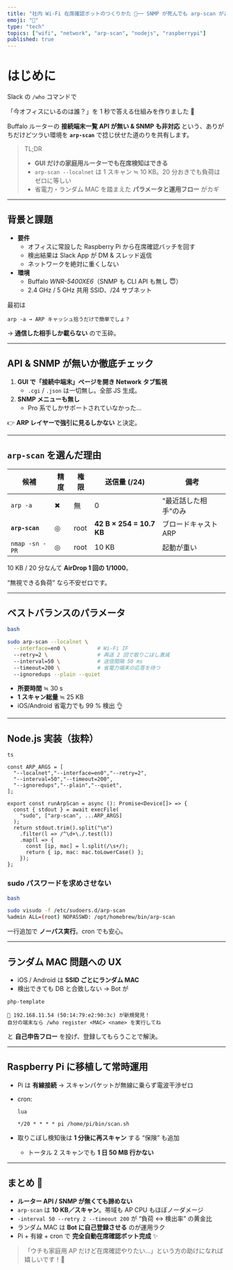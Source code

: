```yaml
---
title: "社内 Wi-Fi 在席確認ボットのつくりかた 🎯── SNMP が死んでも arp-scan があるさ"
emoji: "📡"
type: "tech"
topics: ["wifi", "network", "arp-scan", "nodejs", "raspberrypi"]
published: true
---
```


# はじめに

Slack の `/who` コマンドで

「今オフィスにいるのは誰？」を 1 秒で答える仕組みを作りました 👏

Buffalo ルーターの **接続端末一覧 API が無い & SNMP も非対応** という、ありがちだけどツラい環境を **`arp-scan`** で捻じ伏せた道のりを共有します。

> TL;DR
>
> - **GUI だけの家庭用ルーターでも在席検知はできる**
> - `arp-scan --localnet` は 1 スキャン ≒ 10 KB。20 分おきでも負荷はゼロに等しい
> - 省電力・ランダム MAC を踏まえた **パラメータと運用フロー** がカギ

---

## 背景と課題

- **要件**
  - オフィスに常設した Raspberry Pi から在席確認バッチを回す
  - 検出結果は Slack App が DM & スレッド返信
  - ネットワークを絶対に重くしない
- **環境**
  - Buffalo _WNR-5400XE6_（SNMP も CLI API も無し 😇）
  - 2.4 GHz / 5 GHz 共用 SSID、/24 サブネット

最初は

`arp -a → ARP キャッシュ拾うだけで簡単でしょ？`

→ **通信した相手しか載らない** ので玉砕。

---

## API & SNMP が無いか徹底チェック

1. **GUI で「接続中端末」ページを開き Network タブ監視**
   - `.cgi` / `.json` は一切無し。全部 JS 生成。
2. **SNMP メニューも無し**
   - Pro 系でしかサポートされていなかった…

👉 **ARP レイヤーで強引に見るしかない** と決定。

---

## `arp-scan` を選んだ理由

| 候補           | 精度 | 権限 | 送信量 (/24)             | 備考                 |
| -------------- | ---- | ---- | ------------------------ | -------------------- |
| `arp -a`       | ✖    | 無   | 0                        | “最近話した相手”のみ |
| **`arp-scan`** | ◎    | root | **42 B × 254 = 10.7 KB** | ブロードキャスト ARP |
| `nmap -sn -PR` | ◎    | root | 10 KB                    | 起動が重い           |

10 KB / 20 分なんて **AirDrop 1 回の 1/1000**。

“無視できる負荷” なら不安ゼロです。

---

## ベストバランスのパラメータ

```bash
bash

sudo arp-scan --localnet \
  --interface=en0 \          # Wi-Fi IF
  --retry=2 \                # 再送 2 回で取りこぼし激減
  --interval=50 \            # 送信間隔 50 ms
  --timeout=200 \            # 省電力端末の応答を待つ
  --ignoredups --plain --quiet

```

- **所要時間** ≒ 30 s
- **1 スキャン総量** ≒ 25 KB
- iOS/Android 省電力でも 99 % 検出 👌

---

## Node.js 実装（抜粋）

```
ts

const ARP_ARGS = [
  "--localnet","--interface=en0","--retry=2",
  "--interval=50","--timeout=200",
  "--ignoredups","--plain","--quiet",
];

export const runArpScan = async (): Promise<Device[]> => {
  const { stdout } = await execFile(
    "sudo", ["arp-scan", ...ARP_ARGS]
  );
  return stdout.trim().split("\n")
    .filter(l => /^\d+\./.test(l))
    .map(l => {
      const [ip, mac] = l.split(/\s+/);
      return { ip, mac: mac.toLowerCase() };
    });
};

```

### sudo パスワードを求めさせない

```bash
bash

sudo visudo -f /etc/sudoers.d/arp-scan
%admin ALL=(root) NOPASSWD: /opt/homebrew/bin/arp-scan

```

一行追加で **ノーパス実行**。cron でも安心。

---

## ランダム MAC 問題への UX

- iOS / Android は **SSID ごとにランダム MAC**
- 検出できても DB と合致しない
  → Bot が

```
php-template

🐾 192.168.11.54 (50:14:79:e2:90:3c) が新規発見！
自分の端末なら /who register <MAC> <name> を実行してね

```

と **自己申告フロー** を投げ、登録してもらうことで解決。

---

## Raspberry Pi に移植して常時運用

- Pi は **有線接続** → スキャンパケットが無線に乗らず電波干渉ゼロ
- cron:

  ```
  lua

  */20 * * * * pi /home/pi/bin/scan.sh

  ```

- 取りこぼし検知後は **1 分後に再スキャン** する “保険” も追加
  - トータル 2 スキャンでも **1 日 50 MB 行かない**

---

## まとめ 🚀

- **ルーター API / SNMP が無くても諦めない**
- `arp-scan` は **10 KB／スキャン**。帯域も AP CPU もほぼノーダメージ
- `-interval 50 --retry 2 --timeout 200` が “負荷 <-> 検出率” の黄金比
- ランダム MAC は **Bot に自己登録させる** のが運用ラク
- Pi + 有線 + cron で **完全自動在席確認ボット完成** ✨

> 「ウチも家庭用 AP だけど在席確認やりたい…」という方の助けになれば嬉しいです！💪
